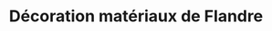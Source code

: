 ---
title: "Décoration matériaux de Flandre"
url: /paris/decoration-materiaux-de-flandre/
shop: Baumarkt
---